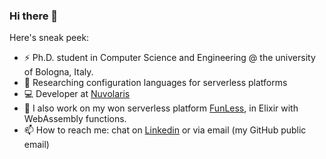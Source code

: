 ### Hi there 👋

Here's sneak peek:

- ⚡ Ph.D. student in Computer Science and Engineering @ the university of Bologna, Italy.
- 🔭 Researching configuration languages for serverless platforms
- 💻 Developer at [Nuvolaris](https://www.nuvolaris.io/)
- 👯 I also work on my won serverless platform [FunLess](https://funless.dev), in Elixir with WebAssembly functions.
- 📫 How to reach me: chat on [Linkedin](https://www.linkedin.com/in/giusdp) or via email (my GitHub public email)

<!--
**giusdp/giusdp** is a ✨ _special_ ✨ repository because its `README.md` (this file) appears on your GitHub profile.

Here are some ideas to get you started:

- 🔭 I’m currently working on ...
- 🌱 I’m currently learning ...
- 👯 I’m looking to collaborate on ...
- 🤔 I’m looking for help with ...
- 💬 Ask me about ...
- 📫 How to reach me: ...
- 😄 Pronouns: ...
- ⚡ Fun fact: ...
-->
